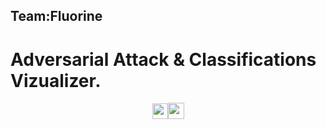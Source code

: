 ## Team:Fluorine
# Adversarial Attack & Classifications Vizualizer.
<p align="center">
<img src="https://upload.wikimedia.org/wikipedia/commons/9/96/Pytorch_logo.png" height="25" ><img src="https://raw.githubusercontent.com/TanmayKhot/Fluorine/adv/Images/streamlit.png" height="26">
 </p>
